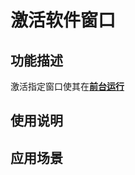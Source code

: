 # 激活软件窗口
## 功能描述
激活指定窗口使其在[**前台运行**](https://zhidao.baidu.com/question/367903390.html)
## 使用说明
## 应用场景
